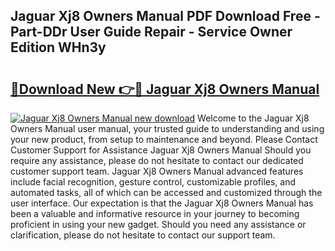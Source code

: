 ## Jaguar Xj8 Owners Manual PDF Download Free - Part-DDr User Guide Repair - Service Owner Edition WHn3y

# <h2><a href="http://cf26353.oget.top/?id=Jaguar+Xj8+Owners+Manual">🔗Download New 👉🔴 Jaguar Xj8 Owners Manual</a></h2>

[![Jaguar Xj8 Owners Manual new download](https://i.imgur.com/5g1atiW.png)](http://cf26353.oget.top/?id=Jaguar+Xj8+Owners+Manual)
Welcome to the Jaguar Xj8 Owners Manual user manual, your trusted guide to understanding and using your new product, from setup to maintenance and beyond. Please Contact Customer Support for Assistance Jaguar Xj8 Owners Manual Should you require any assistance, please do not hesitate to contact our dedicated customer support team. Jaguar Xj8 Owners Manual advanced features include facial recognition, gesture control, customizable profiles, and automated tasks, all of which can be accessed and customized through the user interface. Our expectation is that the Jaguar Xj8 Owners Manual has been a valuable and informative resource in your journey to becoming proficient in using your new gadget. Should you need any assistance or clarification, please do not hesitate to contact our support team.
